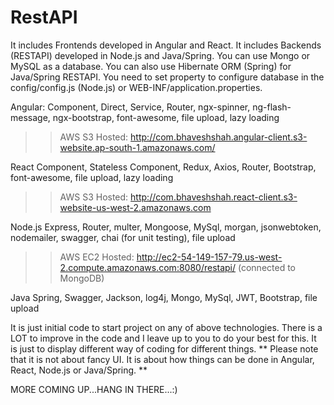 # RestAPI
It includes Frontends developed in Angular and React.
It includes Backends (RESTAPI) developed in Node.js and Java/Spring. You can use Mongo or MySQL as a database. You can also use Hibernate ORM (Spring) for Java/Spring RESTAPI.
     You need to set property to configure database in the config/config.js (Node.js) or WEB-INF/application.properties. 
     
Angular:
Component, Direct, Service, Router, ngx-spinner, ng-flash-message, ngx-bootstrap, font-awesome, file upload, lazy loading

  >> AWS S3 Hosted: http://com.bhaveshshah.angular-client.s3-website.ap-south-1.amazonaws.com/

React
Component, Stateless Component, Redux, Axios, Router, Bootstrap, font-awesome, file upload, lazy loading

  >> AWS S3 Hosted: http://com.bhaveshshah.react-client.s3-website-us-west-2.amazonaws.com

Node.js
Express, Router, multer, Mongoose, MySql, morgan, jsonwebtoken, nodemailer, swagger, chai (for unit testing), file upload

  >> AWS EC2 Hosted: http://ec2-54-149-157-79.us-west-2.compute.amazonaws.com:8080/restapi/ (connected to MongoDB)

Java
Spring, Swagger, Jackson, log4j, Mongo, MySql, JWT, Bootstrap, file upload


It is just initial code to start project on any of above technologies. There is a LOT to improve in the code and I leave up to you to do your best for this. It is just to display different way of coding for different things. ** Please note that it is not about fancy UI. It is about how things can be done in Angular, React, Node.js or Java/Spring. **

MORE COMING UP...HANG IN THERE...:)
